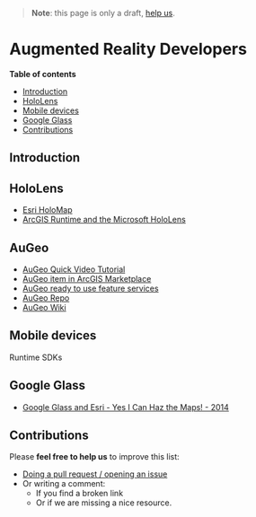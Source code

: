 > **Note**: this page is only a draft, [help us](#contributions).

# Augmented Reality Developers
<!-- START doctoc generated TOC please keep comment here to allow auto update -->
<!-- DON'T EDIT THIS SECTION, INSTEAD RE-RUN doctoc TO UPDATE -->
**Table of contents**

- [Introduction](#introduction)
- [HoloLens](#hololens)
- [Mobile devices](#mobile-devices)
- [Google Glass](#google-glass)
- [Contributions](#contributions)

<!-- END doctoc generated TOC please keep comment here to allow auto update -->

## Introduction


## HoloLens
* [Esri HoloMap](https://www.youtube.com/watch?v=hE9GXpZTwAs)
* [ArcGIS Runtime and the Microsoft HoloLens](http://www.esri.com/videos/watch?videoid=5172&channelid=LegacyVideo&isLegacy=true&title=arcgis-runtime-and-the-microsoft-hololens)

## AuGeo

* [AuGeo Quick Video Tutorial](https://www.youtube.com/watch?v=fy8AcuqTdQQ)
* [AuGeo item in ArcGIS Marketplace](https://marketplace.arcgis.com/listing.html?id=418dd96f17c342db8970457639563788)
* [AuGeo ready to use feature services](http://www.arcgis.com/home/search.html?q=type%3A%22Feature%20Service%22%20tags%3AAuGeo&t=content&start=1&sortOrder=desc&sortField=avgrating)
* [AuGeo Repo](https://github.com/Esri/AuGeo)
* [AuGeo Wiki](https://github.com/Esri/AuGeo/wiki)

## Mobile devices
Runtime SDKs

## Google Glass
* [Google Glass and Esri - Yes I Can Haz the Maps! - 2014](http://www.esri.com/videos/watch?videoid=3404&isLegacy=true&title=google-glass-and-esri---yes-i-can-haz-the-maps!)

## Contributions
Please **feel free to help us** to improve this list:

* [Doing a pull request / opening an issue](https://github.com/hhkaos/awesome-arcgis#contributions)
* Or writing a comment:
  * If you find a broken link
  * Or if we are missing a nice resource.
